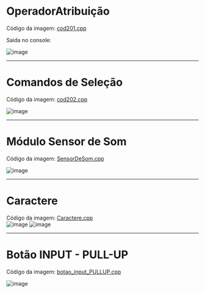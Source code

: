 # OperadorAtribuição

Código da imagem: <a href="https://github.com/silassanttos/Operadores/blob/main/cod201.cpp">cod201.cpp</a> <br>

Saida no console:


![image](https://user-images.githubusercontent.com/69328711/168446148-0fb10c7a-627d-481e-ada7-c15ff340fd40.png)

<hr>

# Comandos de Seleção

Código da imagem: <a href="https://github.com/silassanttos/Arduino/blob/main/ligando_3_leds_conforme_sua_cor.cpp">cod202.cpp</a>

![image](https://user-images.githubusercontent.com/69328711/171073101-7a525484-2441-4eca-872f-8832b1585841.png)

<hr>

# Módulo Sensor de Som

Código da imagem: <a href="https://github.com/silassanttos/Arduino/blob/main/SensorDeSom.cpp">SensorDeSom.cpp</a>

![image](https://user-images.githubusercontent.com/69328711/171770756-5538cd33-947e-451c-b904-e7958cf34b2c.png)

<hr>

# Caractere

Código da imagem: <a href="https://github.com/silassanttos/Arduino/blob/main/caractere.cpp">Caractere.cpp</a>
<br>
![image](https://user-images.githubusercontent.com/69328711/171774677-01edc7bf-5b4a-4540-9847-47d011ecdffa.png)
![image](https://user-images.githubusercontent.com/69328711/171774803-bdf9475f-b039-4866-8e24-a35871194a70.png)


<hr>

# Botão INPUT - PULL-UP

Código da imagem: <a href="https://github.com/silassanttos/Arduino/blob/main/botao_input_PULLUP.cpp">botao_input_PULLUP.cpp</a>
<br>

![image](https://user-images.githubusercontent.com/69328711/171778965-6c0b479e-65ef-4ee3-b5b8-58e4f0b065f1.png)

